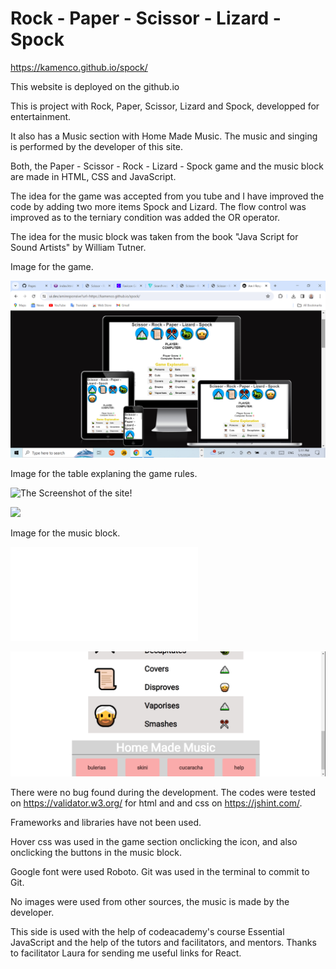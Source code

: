 
# Rock - Paper - Scissor - Lizard - Spock 

https://kamenco.github.io/spock/ 

This website is deployed on the github.io

This is project with Rock, Paper, Scissor, Lizard and Spock,
developped for entertainment. 

It also has a Music section with Home Made Music.
The music and singing is performed by the developer of this site.

Both, the Paper - Scissor - Rock - Lizard - Spock game and
the music block are made in HTML, CSS and JavaScript.

The idea for the game was accepted from you tube and I have improved the code by adding two more items Spock and Lizard. The flow control was improved as to the terniary condition was added the OR operator.

The idea for the music block was taken from the book "Java Script
for Sound Artists" by William Tutner.

Image for the game.

![The Screenshot of the site!](assets/screen_one.png "Screenshop of the game Rock, Scissors, Paper, Lizard and Spock")



Image for the table explaning the game rules.

![The Screenshot of the site!](assets/proba.png "The table")

<img src ="assets/proba.png">

Image for the music block.

![The Screenshot of the music block!](/assets/screen_three.pdf "Music block")

<img src ="assets/image_three.png">

There were no bug found during the development. The codes were tested on https://validator.w3.org/ for html and and css on https://jshint.com/.

Frameworks and libraries have not been used.

Hover css was used in the game section onclicking the icon, and also onclicking the buttons in the music block.

Google font were used Roboto. Git was used in the terminal to commit to Git.

No images were used from other sources, the music is made by the developer.


This side is used with the help of codeacademy's course Essential JavaScript and the help of the tutors and facilitators, and mentors. Thanks to facilitator Laura for sending me useful links for React.


